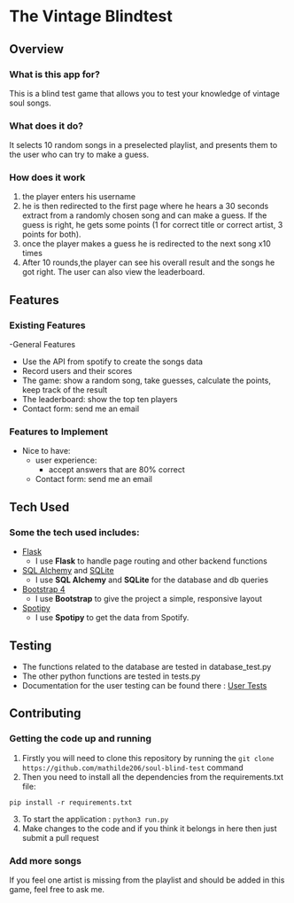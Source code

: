 # The Vintage Blindtest
 
## Overview

### What is this app for?
 
This is a blind test game that allows you to test your knowledge of vintage soul songs. 
 
### What does it do?
It selects 10 random songs in a preselected playlist, and presents them to the user who can try to make a guess. 


### How does it work
1. the player enters his username 
2. he is then redirected to the first page where he hears a 30 seconds extract from a randomly chosen song and can make a guess. If the guess is right, he gets some points (1 for correct title or correct artist, 3 points for both). 
3. once the player makes a guess he is redirected to the next song x10 times 
4. After 10 rounds,the player can see his overall result and the songs he got right. 
The user can also view the leaderboard. 

## Features

### Existing Features

-General Features
  - Use the API from spotify to create the songs data 
  - Record users and their scores
  - The game: show a random song, take guesses, calculate the points, keep track of the result
  - The leaderboard: show the top ten players
  - Contact form: send me an email 

### Features to Implement

- Nice to have: 
  - user experience: 
    - accept answers that are 80% correct
  - Contact form: send me an email
 
## Tech Used
### Some the tech used includes:
- [Flask](http://flask.pocoo.org/)
    - I use **Flask** to handle page routing and other backend functions
- [SQL Alchemy](https://www.sqlalchemy.org/) and [SQLite](https://www.sqlite.org) 
    - I use **SQL Alchemy** and **SQLite** for the database and db queries
- [Bootstrap 4](http://getbootstrap.com/)
    - I use **Bootstrap** to give the project a simple, responsive layout
- [Spotipy](http://spotipy.readthedocs.io/en/latest/)
    - I use **Spotipy** to get the data from Spotify.
 

## Testing
- The functions related to the database are tested in database_test.py
- The other python functions are tested in tests.py
- Documentation for the user testing can be found there : [User Tests](https://github.com/mathilde206/soul-blind-test/blob/master/user_testing.pdf)

## Contributing
### Getting the code up and running
1. Firstly you will need to clone this repository by running the ```git clone https://github.com/mathilde206/soul-blind-test``` command
2. Then you need to install all the dependencies from the requirements.txt file:
  ```
  pip install -r requirements.txt

  ```
3. To start the application : ```python3 run.py```
4. Make changes to the code and if you think it belongs in here then just submit a pull request

### Add more songs 
If you feel one artist is missing from the playlist and should be added in this game, feel free to ask me. 